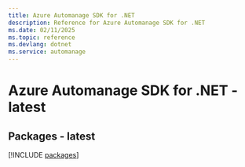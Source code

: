 ```yaml
---
title: Azure Automanage SDK for .NET
description: Reference for Azure Automanage SDK for .NET
ms.date: 02/11/2025
ms.topic: reference
ms.devlang: dotnet
ms.service: automanage
---
```

# Azure Automanage SDK for .NET - latest
## Packages - latest
[!INCLUDE [packages](automanage-index.md)]